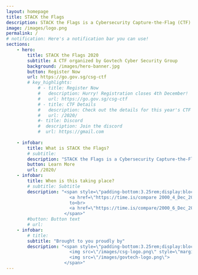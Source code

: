 ```yaml
---
layout: homepage
title: STACK the Flags
description: STACK the Flags is a Cybersecurity Capture-the-Flag (CTF) competition organized by Govtech Cyber Security Group (CSG).
image: /images/logo.png
permalink: /
# notification: Here's a notification bar you can use!
sections:
    - hero:
        title: STACK the Flags 2020
        subtitle: A CTF organized by Govtech Cyber Security Group
        background: /images/hero-banner.jpg
        button: Register Now
        url: https://go.gov.sg/csg-ctf 
        # key_highlights:
            # - title: Register Now
            #   description: Hurry! Registration closes 4th December!
            #   url: https://go.gov.sg/csg-ctf 
            # - title: CTF Details
            #   description: Check out the details for this year's CTF here
            #   url: /2020/
            #- title: Discord
            #  description: Join the discord 
            #  url: https://gmail.com
    
    - infobar:
        title: What is STACK the Flags?
        # subtitle: 
        description: "STACK the Flags is a Cybersecurity Capture-the-Flag (CTF) competition organized by Govtech Cyber Security Group. "
        button: Learn More
        url: /2020/
    - infobar:
        title: When is this taking place?
        # subtitle: Subtitle
        description: "<span style=\"padding-bottom:3.25rem;display:block;\">
                        <a href=\"https://time.is/compare 2000_4_Dec_2020_in_SGT\">4th December 2020 9pm UTC+08</a><br>
                        to<br>
                        <a href=\"https://time.is/compare/2000_6_Dec_2020_in_SGT\">6th December 2020 9pm UTC+08</a>
                      </span>"
        #button: Button text
        # url:
    - infobar:
        # title:
        subtitle: "Brought to you proudly by"
        description: "<span style=\"padding-bottom:3.25rem;display:block;\">
                        <img src=\"/images/csg-logo.png\" style=\"margin-right:2rem;\">
                        <img src=\"/images/govtech-logo.png\">
                      </span>"
---
```

